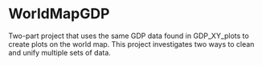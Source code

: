 # WorldMapGDP
Two-part project that uses the same GDP data found in GDP_XY_plots to create plots on the world map. This project investigates two ways to clean and unify multiple sets of data.

